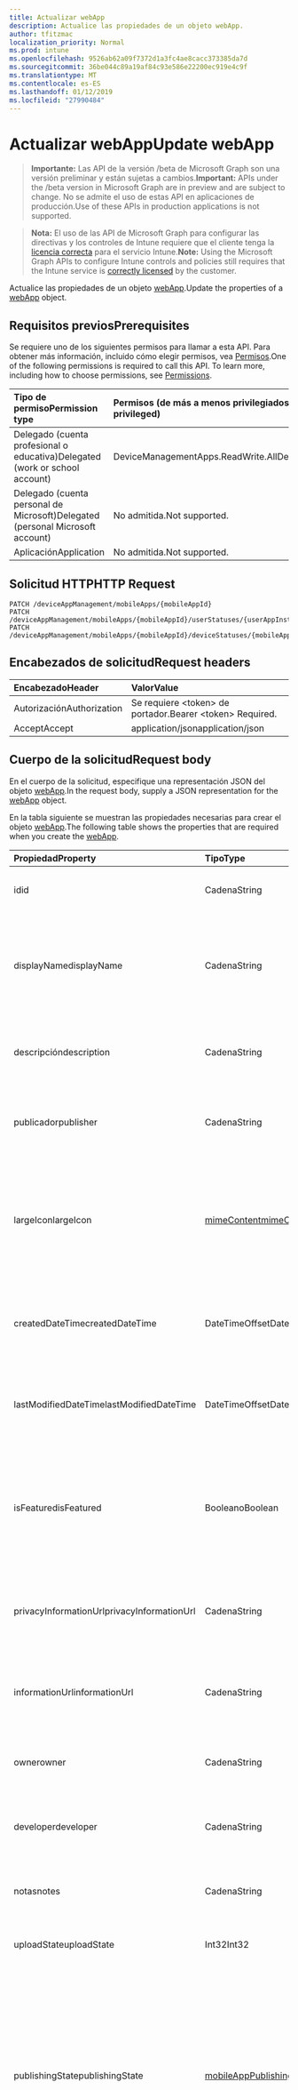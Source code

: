 ```yaml
---
title: Actualizar webApp
description: Actualice las propiedades de un objeto webApp.
author: tfitzmac
localization_priority: Normal
ms.prod: intune
ms.openlocfilehash: 9526ab62a09f7372d1a3fc4ae8cacc373385da7d
ms.sourcegitcommit: 36be044c89a19af84c93e586e22200ec919e4c9f
ms.translationtype: MT
ms.contentlocale: es-ES
ms.lasthandoff: 01/12/2019
ms.locfileid: "27990484"
---
```

# <a name="update-webapp"></a><span data-ttu-id="37f36-103">Actualizar webApp</span><span class="sxs-lookup"><span data-stu-id="37f36-103">Update webApp</span></span>

> <span data-ttu-id="37f36-104">**Importante:** Las API de la versión /beta de Microsoft Graph son una versión preliminar y están sujetas a cambios.</span><span class="sxs-lookup"><span data-stu-id="37f36-104">**Important:** APIs under the /beta version in Microsoft Graph are in preview and are subject to change.</span></span> <span data-ttu-id="37f36-105">No se admite el uso de estas API en aplicaciones de producción.</span><span class="sxs-lookup"><span data-stu-id="37f36-105">Use of these APIs in production applications is not supported.</span></span>

> <span data-ttu-id="37f36-106">**Nota:** El uso de las API de Microsoft Graph para configurar las directivas y los controles de Intune requiere que el cliente tenga la [licencia correcta](https://go.microsoft.com/fwlink/?linkid=839381) para el servicio Intune.</span><span class="sxs-lookup"><span data-stu-id="37f36-106">**Note:** Using the Microsoft Graph APIs to configure Intune controls and policies still requires that the Intune service is [correctly licensed](https://go.microsoft.com/fwlink/?linkid=839381) by the customer.</span></span>

<span data-ttu-id="37f36-107">Actualice las propiedades de un objeto [webApp](../resources/intune-apps-webapp.md).</span><span class="sxs-lookup"><span data-stu-id="37f36-107">Update the properties of a [webApp](../resources/intune-apps-webapp.md) object.</span></span>
## <a name="prerequisites"></a><span data-ttu-id="37f36-108">Requisitos previos</span><span class="sxs-lookup"><span data-stu-id="37f36-108">Prerequisites</span></span>
<span data-ttu-id="37f36-p102">Se requiere uno de los siguientes permisos para llamar a esta API. Para obtener más información, incluido cómo elegir permisos, vea [Permisos](/graph/permissions-reference).</span><span class="sxs-lookup"><span data-stu-id="37f36-p102">One of the following permissions is required to call this API. To learn more, including how to choose permissions, see [Permissions](/graph/permissions-reference).</span></span>

|<span data-ttu-id="37f36-111">Tipo de permiso</span><span class="sxs-lookup"><span data-stu-id="37f36-111">Permission type</span></span>|<span data-ttu-id="37f36-112">Permisos (de más a menos privilegiados)</span><span class="sxs-lookup"><span data-stu-id="37f36-112">Permissions (from most to least privileged)</span></span>|
|:---|:---|
|<span data-ttu-id="37f36-113">Delegado (cuenta profesional o educativa)</span><span class="sxs-lookup"><span data-stu-id="37f36-113">Delegated (work or school account)</span></span>|<span data-ttu-id="37f36-114">DeviceManagementApps.ReadWrite.All</span><span class="sxs-lookup"><span data-stu-id="37f36-114">DeviceManagementApps.ReadWrite.All</span></span>|
|<span data-ttu-id="37f36-115">Delegado (cuenta personal de Microsoft)</span><span class="sxs-lookup"><span data-stu-id="37f36-115">Delegated (personal Microsoft account)</span></span>|<span data-ttu-id="37f36-116">No admitida.</span><span class="sxs-lookup"><span data-stu-id="37f36-116">Not supported.</span></span>|
|<span data-ttu-id="37f36-117">Aplicación</span><span class="sxs-lookup"><span data-stu-id="37f36-117">Application</span></span>|<span data-ttu-id="37f36-118">No admitida.</span><span class="sxs-lookup"><span data-stu-id="37f36-118">Not supported.</span></span>|

## <a name="http-request"></a><span data-ttu-id="37f36-119">Solicitud HTTP</span><span class="sxs-lookup"><span data-stu-id="37f36-119">HTTP Request</span></span>
<!-- {
  "blockType": "ignored"
}
-->
``` http
PATCH /deviceAppManagement/mobileApps/{mobileAppId}
PATCH /deviceAppManagement/mobileApps/{mobileAppId}/userStatuses/{userAppInstallStatusId}/app
PATCH /deviceAppManagement/mobileApps/{mobileAppId}/deviceStatuses/{mobileAppInstallStatusId}/app
```

## <a name="request-headers"></a><span data-ttu-id="37f36-120">Encabezados de solicitud</span><span class="sxs-lookup"><span data-stu-id="37f36-120">Request headers</span></span>
|<span data-ttu-id="37f36-121">Encabezado</span><span class="sxs-lookup"><span data-stu-id="37f36-121">Header</span></span>|<span data-ttu-id="37f36-122">Valor</span><span class="sxs-lookup"><span data-stu-id="37f36-122">Value</span></span>|
|:---|:---|
|<span data-ttu-id="37f36-123">Autorización</span><span class="sxs-lookup"><span data-stu-id="37f36-123">Authorization</span></span>|<span data-ttu-id="37f36-124">Se requiere &lt;token&gt; de portador.</span><span class="sxs-lookup"><span data-stu-id="37f36-124">Bearer &lt;token&gt; Required.</span></span>|
|<span data-ttu-id="37f36-125">Accept</span><span class="sxs-lookup"><span data-stu-id="37f36-125">Accept</span></span>|<span data-ttu-id="37f36-126">application/json</span><span class="sxs-lookup"><span data-stu-id="37f36-126">application/json</span></span>|

## <a name="request-body"></a><span data-ttu-id="37f36-127">Cuerpo de la solicitud</span><span class="sxs-lookup"><span data-stu-id="37f36-127">Request body</span></span>
<span data-ttu-id="37f36-128">En el cuerpo de la solicitud, especifique una representación JSON del objeto [webApp](../resources/intune-apps-webapp.md).</span><span class="sxs-lookup"><span data-stu-id="37f36-128">In the request body, supply a JSON representation for the [webApp](../resources/intune-apps-webapp.md) object.</span></span>

<span data-ttu-id="37f36-129">En la tabla siguiente se muestran las propiedades necesarias para crear el objeto [webApp](../resources/intune-apps-webapp.md).</span><span class="sxs-lookup"><span data-stu-id="37f36-129">The following table shows the properties that are required when you create the [webApp](../resources/intune-apps-webapp.md).</span></span>

|<span data-ttu-id="37f36-130">Propiedad</span><span class="sxs-lookup"><span data-stu-id="37f36-130">Property</span></span>|<span data-ttu-id="37f36-131">Tipo</span><span class="sxs-lookup"><span data-stu-id="37f36-131">Type</span></span>|<span data-ttu-id="37f36-132">Descripción</span><span class="sxs-lookup"><span data-stu-id="37f36-132">Description</span></span>|
|:---|:---|:---|
|<span data-ttu-id="37f36-133">id</span><span class="sxs-lookup"><span data-stu-id="37f36-133">id</span></span>|<span data-ttu-id="37f36-134">Cadena</span><span class="sxs-lookup"><span data-stu-id="37f36-134">String</span></span>|<span data-ttu-id="37f36-135">Clave de la entidad.</span><span class="sxs-lookup"><span data-stu-id="37f36-135">Key of the entity.</span></span> <span data-ttu-id="37f36-136">Heredado de [mobileApp](../resources/intune-apps-mobileapp.md).</span><span class="sxs-lookup"><span data-stu-id="37f36-136">Inherited from [mobileApp](../resources/intune-apps-mobileapp.md)</span></span>|
|<span data-ttu-id="37f36-137">displayName</span><span class="sxs-lookup"><span data-stu-id="37f36-137">displayName</span></span>|<span data-ttu-id="37f36-138">Cadena</span><span class="sxs-lookup"><span data-stu-id="37f36-138">String</span></span>|<span data-ttu-id="37f36-139">Título de la aplicación importado o proporcionado por el administrador.</span><span class="sxs-lookup"><span data-stu-id="37f36-139">The admin provided or imported title of the app.</span></span> <span data-ttu-id="37f36-140">Heredado de [mobileApp](../resources/intune-apps-mobileapp.md).</span><span class="sxs-lookup"><span data-stu-id="37f36-140">Inherited from [mobileApp](../resources/intune-apps-mobileapp.md)</span></span>|
|<span data-ttu-id="37f36-141">descripción</span><span class="sxs-lookup"><span data-stu-id="37f36-141">description</span></span>|<span data-ttu-id="37f36-142">Cadena</span><span class="sxs-lookup"><span data-stu-id="37f36-142">String</span></span>|<span data-ttu-id="37f36-143">Descripción de la aplicación.</span><span class="sxs-lookup"><span data-stu-id="37f36-143">The description of the app.</span></span> <span data-ttu-id="37f36-144">Heredado de [mobileApp](../resources/intune-apps-mobileapp.md).</span><span class="sxs-lookup"><span data-stu-id="37f36-144">Inherited from [mobileApp](../resources/intune-apps-mobileapp.md)</span></span>|
|<span data-ttu-id="37f36-145">publicador</span><span class="sxs-lookup"><span data-stu-id="37f36-145">publisher</span></span>|<span data-ttu-id="37f36-146">Cadena</span><span class="sxs-lookup"><span data-stu-id="37f36-146">String</span></span>|<span data-ttu-id="37f36-147">Publicador de la aplicación.</span><span class="sxs-lookup"><span data-stu-id="37f36-147">The publisher of the app.</span></span> <span data-ttu-id="37f36-148">Heredado de [mobileApp](../resources/intune-apps-mobileapp.md).</span><span class="sxs-lookup"><span data-stu-id="37f36-148">Inherited from [mobileApp](../resources/intune-apps-mobileapp.md)</span></span>|
|<span data-ttu-id="37f36-149">largeIcon</span><span class="sxs-lookup"><span data-stu-id="37f36-149">largeIcon</span></span>|[<span data-ttu-id="37f36-150">mimeContent</span><span class="sxs-lookup"><span data-stu-id="37f36-150">mimeContent</span></span>](../resources/intune-shared-mimecontent.md)|<span data-ttu-id="37f36-151">Icono grande que se mostrará en los detalles de la aplicación y se usa para cargar el icono.</span><span class="sxs-lookup"><span data-stu-id="37f36-151">The large icon, to be displayed in the app details and used for upload of the icon.</span></span> <span data-ttu-id="37f36-152">Heredado de [mobileApp](../resources/intune-apps-mobileapp.md).</span><span class="sxs-lookup"><span data-stu-id="37f36-152">Inherited from [mobileApp](../resources/intune-apps-mobileapp.md)</span></span>|
|<span data-ttu-id="37f36-153">createdDateTime</span><span class="sxs-lookup"><span data-stu-id="37f36-153">createdDateTime</span></span>|<span data-ttu-id="37f36-154">DateTimeOffset</span><span class="sxs-lookup"><span data-stu-id="37f36-154">DateTimeOffset</span></span>|<span data-ttu-id="37f36-155">Fecha y hora de creación de la aplicación.</span><span class="sxs-lookup"><span data-stu-id="37f36-155">The date and time the app was created.</span></span> <span data-ttu-id="37f36-156">Heredado de [mobileApp](../resources/intune-apps-mobileapp.md).</span><span class="sxs-lookup"><span data-stu-id="37f36-156">Inherited from [mobileApp](../resources/intune-apps-mobileapp.md)</span></span>|
|<span data-ttu-id="37f36-157">lastModifiedDateTime</span><span class="sxs-lookup"><span data-stu-id="37f36-157">lastModifiedDateTime</span></span>|<span data-ttu-id="37f36-158">DateTimeOffset</span><span class="sxs-lookup"><span data-stu-id="37f36-158">DateTimeOffset</span></span>|<span data-ttu-id="37f36-159">Fecha y hora de la última modificación de la aplicación.</span><span class="sxs-lookup"><span data-stu-id="37f36-159">The date and time the app was last modified.</span></span> <span data-ttu-id="37f36-160">Heredado de [mobileApp](../resources/intune-apps-mobileapp.md).</span><span class="sxs-lookup"><span data-stu-id="37f36-160">Inherited from [mobileApp](../resources/intune-apps-mobileapp.md)</span></span>|
|<span data-ttu-id="37f36-161">isFeatured</span><span class="sxs-lookup"><span data-stu-id="37f36-161">isFeatured</span></span>|<span data-ttu-id="37f36-162">Booleano</span><span class="sxs-lookup"><span data-stu-id="37f36-162">Boolean</span></span>|<span data-ttu-id="37f36-163">Valor que indica si el administrador ha marcado la aplicación como destacada. Heredado de [mobileApp](../resources/intune-apps-mobileapp.md).</span><span class="sxs-lookup"><span data-stu-id="37f36-163">The value indicating whether the app is marked as featured by the admin. Inherited from [mobileApp](../resources/intune-apps-mobileapp.md)</span></span>|
|<span data-ttu-id="37f36-164">privacyInformationUrl</span><span class="sxs-lookup"><span data-stu-id="37f36-164">privacyInformationUrl</span></span>|<span data-ttu-id="37f36-165">Cadena</span><span class="sxs-lookup"><span data-stu-id="37f36-165">String</span></span>|<span data-ttu-id="37f36-166">La dirección URL de la declaración de privacidad.</span><span class="sxs-lookup"><span data-stu-id="37f36-166">The privacy statement Url.</span></span> <span data-ttu-id="37f36-167">Heredado de [mobileApp](../resources/intune-apps-mobileapp.md).</span><span class="sxs-lookup"><span data-stu-id="37f36-167">Inherited from [mobileApp](../resources/intune-apps-mobileapp.md)</span></span>|
|<span data-ttu-id="37f36-168">informationUrl</span><span class="sxs-lookup"><span data-stu-id="37f36-168">informationUrl</span></span>|<span data-ttu-id="37f36-169">Cadena</span><span class="sxs-lookup"><span data-stu-id="37f36-169">String</span></span>|<span data-ttu-id="37f36-170">La dirección URL para obtener más información.</span><span class="sxs-lookup"><span data-stu-id="37f36-170">The more information Url.</span></span> <span data-ttu-id="37f36-171">Heredado de [mobileApp](../resources/intune-apps-mobileapp.md).</span><span class="sxs-lookup"><span data-stu-id="37f36-171">Inherited from [mobileApp](../resources/intune-apps-mobileapp.md)</span></span>|
|<span data-ttu-id="37f36-172">owner</span><span class="sxs-lookup"><span data-stu-id="37f36-172">owner</span></span>|<span data-ttu-id="37f36-173">Cadena</span><span class="sxs-lookup"><span data-stu-id="37f36-173">String</span></span>|<span data-ttu-id="37f36-174">Propietario de la aplicación.</span><span class="sxs-lookup"><span data-stu-id="37f36-174">The owner of the app.</span></span> <span data-ttu-id="37f36-175">Heredado de [mobileApp](../resources/intune-apps-mobileapp.md).</span><span class="sxs-lookup"><span data-stu-id="37f36-175">Inherited from [mobileApp](../resources/intune-apps-mobileapp.md)</span></span>|
|<span data-ttu-id="37f36-176">developer</span><span class="sxs-lookup"><span data-stu-id="37f36-176">developer</span></span>|<span data-ttu-id="37f36-177">Cadena</span><span class="sxs-lookup"><span data-stu-id="37f36-177">String</span></span>|<span data-ttu-id="37f36-178">Desarrollador de la aplicación.</span><span class="sxs-lookup"><span data-stu-id="37f36-178">The developer of the app.</span></span> <span data-ttu-id="37f36-179">Heredado de [mobileApp](../resources/intune-apps-mobileapp.md).</span><span class="sxs-lookup"><span data-stu-id="37f36-179">Inherited from [mobileApp](../resources/intune-apps-mobileapp.md)</span></span>|
|<span data-ttu-id="37f36-180">notas</span><span class="sxs-lookup"><span data-stu-id="37f36-180">notes</span></span>|<span data-ttu-id="37f36-181">Cadena</span><span class="sxs-lookup"><span data-stu-id="37f36-181">String</span></span>|<span data-ttu-id="37f36-182">Notas de la aplicación.</span><span class="sxs-lookup"><span data-stu-id="37f36-182">Notes for the app.</span></span> <span data-ttu-id="37f36-183">Heredado de [mobileApp](../resources/intune-apps-mobileapp.md).</span><span class="sxs-lookup"><span data-stu-id="37f36-183">Inherited from [mobileApp](../resources/intune-apps-mobileapp.md)</span></span>|
|<span data-ttu-id="37f36-184">uploadState</span><span class="sxs-lookup"><span data-stu-id="37f36-184">uploadState</span></span>|<span data-ttu-id="37f36-185">Int32</span><span class="sxs-lookup"><span data-stu-id="37f36-185">Int32</span></span>|<span data-ttu-id="37f36-186">El estado de carga.</span><span class="sxs-lookup"><span data-stu-id="37f36-186">The upload state.</span></span> <span data-ttu-id="37f36-187">Heredado de [mobileApp](../resources/intune-apps-mobileapp.md).</span><span class="sxs-lookup"><span data-stu-id="37f36-187">Inherited from [mobileApp](../resources/intune-apps-mobileapp.md)</span></span>|
|<span data-ttu-id="37f36-188">publishingState</span><span class="sxs-lookup"><span data-stu-id="37f36-188">publishingState</span></span>|[<span data-ttu-id="37f36-189">mobileAppPublishingState</span><span class="sxs-lookup"><span data-stu-id="37f36-189">mobileAppPublishingState</span></span>](../resources/intune-apps-mobileapppublishingstate.md)|<span data-ttu-id="37f36-190">Estado de publicación de la aplicación.</span><span class="sxs-lookup"><span data-stu-id="37f36-190">The publishing state for the app.</span></span> <span data-ttu-id="37f36-191">La aplicación no puede asignarse a menos que se publique.</span><span class="sxs-lookup"><span data-stu-id="37f36-191">The app cannot be assigned unless the app is published.</span></span> <span data-ttu-id="37f36-192">Se hereda de [mobileApp](../resources/intune-apps-mobileapp.md).</span><span class="sxs-lookup"><span data-stu-id="37f36-192">Inherited from [mobileApp](../resources/intune-apps-mobileapp.md).</span></span> <span data-ttu-id="37f36-193">Los valores posibles son: `notPublished`, `processing` y `published`.</span><span class="sxs-lookup"><span data-stu-id="37f36-193">Possible values are: `notPublished`, `processing`, `published`.</span></span>|
|<span data-ttu-id="37f36-194">appUrl</span><span class="sxs-lookup"><span data-stu-id="37f36-194">appUrl</span></span>|<span data-ttu-id="37f36-195">Cadena</span><span class="sxs-lookup"><span data-stu-id="37f36-195">String</span></span>|<span data-ttu-id="37f36-196">Dirección URL de la aplicación web.</span><span class="sxs-lookup"><span data-stu-id="37f36-196">The web app URL.</span></span>|
|<span data-ttu-id="37f36-197">useManagedBrowser</span><span class="sxs-lookup"><span data-stu-id="37f36-197">useManagedBrowser</span></span>|<span data-ttu-id="37f36-198">Booleano</span><span class="sxs-lookup"><span data-stu-id="37f36-198">Boolean</span></span>|<span data-ttu-id="37f36-199">Indica si se va a usar el explorador administrado.</span><span class="sxs-lookup"><span data-stu-id="37f36-199">Whether or not to use managed browser.</span></span> <span data-ttu-id="37f36-200">Esta propiedad solo es aplicable a iOS y Android.</span><span class="sxs-lookup"><span data-stu-id="37f36-200">This property is only applicable for Android and IOS.</span></span>|



## <a name="response"></a><span data-ttu-id="37f36-201">Respuesta</span><span class="sxs-lookup"><span data-stu-id="37f36-201">Response</span></span>
<span data-ttu-id="37f36-202">Si se ejecuta correctamente, este método devuelve un código de respuesta `200 OK` y un objeto [webApp](../resources/intune-apps-webapp.md) actualizado en el cuerpo de la respuesta.</span><span class="sxs-lookup"><span data-stu-id="37f36-202">If successful, this method returns a `200 OK` response code and an updated [webApp](../resources/intune-apps-webapp.md) object in the response body.</span></span>

## <a name="example"></a><span data-ttu-id="37f36-203">Ejemplo</span><span class="sxs-lookup"><span data-stu-id="37f36-203">Example</span></span>
### <a name="request"></a><span data-ttu-id="37f36-204">Solicitud</span><span class="sxs-lookup"><span data-stu-id="37f36-204">Request</span></span>
<span data-ttu-id="37f36-205">Aquí tiene un ejemplo de la solicitud.</span><span class="sxs-lookup"><span data-stu-id="37f36-205">Here is an example of the request.</span></span>
``` http
PATCH https://graph.microsoft.com/beta/deviceAppManagement/mobileApps/{mobileAppId}
Content-type: application/json
Content-length: 686

{
  "displayName": "Display Name value",
  "description": "Description value",
  "publisher": "Publisher value",
  "largeIcon": {
    "@odata.type": "microsoft.graph.mimeContent",
    "type": "Type value",
    "value": "dmFsdWU="
  },
  "lastModifiedDateTime": "2017-01-01T00:00:35.1329464-08:00",
  "isFeatured": true,
  "privacyInformationUrl": "https://example.com/privacyInformationUrl/",
  "informationUrl": "https://example.com/informationUrl/",
  "owner": "Owner value",
  "developer": "Developer value",
  "notes": "Notes value",
  "uploadState": 11,
  "publishingState": "processing",
  "appUrl": "https://example.com/appUrl/",
  "useManagedBrowser": true
}
```

### <a name="response"></a><span data-ttu-id="37f36-206">Respuesta</span><span class="sxs-lookup"><span data-stu-id="37f36-206">Response</span></span>
<span data-ttu-id="37f36-p118">Aquí tiene un ejemplo de la respuesta. Nota: Puede que el objeto de respuesta que aparece aquí se trunque para abreviar. Todas las propiedades se devolverán de una llamada real.</span><span class="sxs-lookup"><span data-stu-id="37f36-p118">Here is an example of the response. Note: The response object shown here may be truncated for brevity. All of the properties will be returned from an actual call.</span></span>
``` http
HTTP/1.1 200 OK
Content-Type: application/json
Content-Length: 839

{
  "@odata.type": "#microsoft.graph.webApp",
  "id": "4bdc5d30-5d30-4bdc-305d-dc4b305ddc4b",
  "displayName": "Display Name value",
  "description": "Description value",
  "publisher": "Publisher value",
  "largeIcon": {
    "@odata.type": "microsoft.graph.mimeContent",
    "type": "Type value",
    "value": "dmFsdWU="
  },
  "createdDateTime": "2017-01-01T00:02:43.5775965-08:00",
  "lastModifiedDateTime": "2017-01-01T00:00:35.1329464-08:00",
  "isFeatured": true,
  "privacyInformationUrl": "https://example.com/privacyInformationUrl/",
  "informationUrl": "https://example.com/informationUrl/",
  "owner": "Owner value",
  "developer": "Developer value",
  "notes": "Notes value",
  "uploadState": 11,
  "publishingState": "processing",
  "appUrl": "https://example.com/appUrl/",
  "useManagedBrowser": true
}
```





